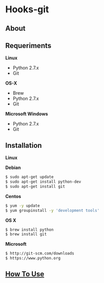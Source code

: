 # Hooks-git

## About


## Requeriments

**Linux**

* Python 2.7.x
* Git

**OS-X**

* Brew
* Python 2.7.x
* Git

**Microsoft Windows**

* Python 2.7.x
* Git

## Installation

**Linux**

**Debian**

```bash
$ sudo apt-get update
$ sudo apt-get install python-dev
$ sudo apt-get install git
```

**Centos**

```bash
$ yum -y update
$ yum groupinstall -y 'development tools'
```

**OS X**

```bash
$ brew install python
$ brew install git
```

**Microsoft**

```bash
$ http://git-scm.com/downloads
$ https://www.python.org
```

## [How To Use](docs/how-to.md)
